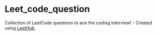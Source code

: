 # Leet_code_question
Collection of LeetCode questions to ace the coding interview! - Created using [LeetHub](https://github.com/QasimWani/LeetHub).
